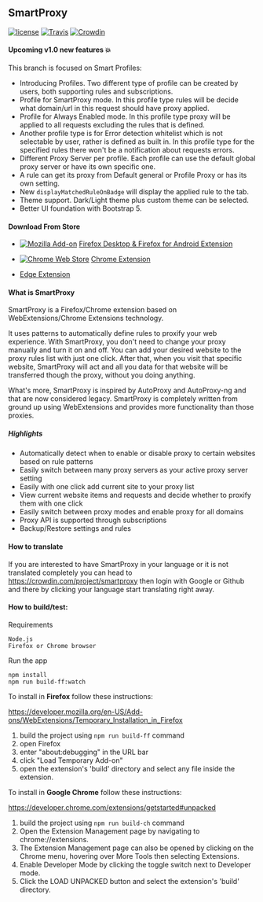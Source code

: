 ## SmartProxy

[![license](https://img.shields.io/github/license/salarcode/SmartProxy.svg)](https://github.com/salarcode/SmartProxy/blob/master/LICENSE) [![Travis](https://img.shields.io/travis/salarcode/SmartProxy.svg)]() [![Crowdin](https://d322cqt584bo4o.cloudfront.net/smartproxy/localized.svg)](https://crowdin.com/project/smartproxy)

#### Upcoming v1.0 new features 💥
This branch is focused on Smart Profiles:
- Introducing Profiles. Two different type of profile can be created by users, both supporting rules and subscriptions.
- Profile for SmartProxy mode. In this profile type rules will be decide what domain/url in this request should have proxy applied.
- Profile for Always Enabled mode. In this profile type proxy will be applied to all requests excluding the rules that is defined.
- Another profile type is for Error detection whitelist which is not selectable by user, rather is defined as built in. In this profile type for the specified rules there won't be a notification about requests errors.
- Different Proxy Server per profile. Each profile can use the default global proxy server or have its own specific one.
- A rule can get its proxy from Default general or Profile Proxy or has its own setting.
- New `displayMatchedRuleOnBadge` will display the applied rule to the tab.
- Theme support. Dark/Light theme plus custom theme can be selected.
- Better UI foundation with Bootstrap 5.

#### Download From Store

 * [![Mozilla Add-on](https://img.shields.io/amo/v/smartproxy.svg)](https://addons.mozilla.org/en-US/firefox/addon/smartproxy/) [Firefox Desktop & Firefox for Android Extension](https://addons.mozilla.org/en-US/firefox/addon/smartproxy)
 * [![Chrome Web Store](https://img.shields.io/chrome-web-store/v/jogcnplbkgkfdakgdenhlpcfhjioidoj.svg)](https://chrome.google.com/webstore/detail/smartproxy/jogcnplbkgkfdakgdenhlpcfhjioidoj) [Chrome Extension](https://chrome.google.com/webstore/detail/smartproxy/jogcnplbkgkfdakgdenhlpcfhjioidoj)

* [Edge Extension](https://microsoftedge.microsoft.com/addons/detail/canbjhbbhfggbdfgpddpnckdjgfcbnpb)
#### What is SmartProxy
SmartProxy is a Firefox/Chrome extension based on WebExtensions/Chrome Extensions technology.

It uses patterns to automatically define rules to proxify your web experience. With SmartProxy, you don't need to change your proxy manually and turn it on and off. You can add your desired website to the proxy rules list with just one click. After that, when you visit that specific website, SmartProxy will act and all you data for that website will be transferred though the proxy, without you doing anything.

What's more, SmartProxy is inspired by AutoProxy and AutoProxy-ng and that are now considered legacy. SmartProxy is completely written from ground up using WebExtensions and provides more functionality than those proxies.

##### Highlights
- Automatically detect when to enable or disable proxy to certain websites based on rule patterns
- Easily switch between many proxy servers as your active proxy server setting
- Easily with one click add current site to your proxy list
- View current website items and requests and decide whether to proxify them with one click
- Easily switch between proxy modes and enable proxy for all domains
- Proxy API is supported through subscriptions
- Backup/Restore settings and rules

#### How to translate
If you are interested to have SmartProxy in your language or it is not translated completely you can head to https://crowdin.com/project/smartproxy then login with Google or Github and there by clicking your language start translating right away.

#### How to build/test:
Requirements

    Node.js
    Firefox or Chrome browser

Run the app

    npm install
    npm run build-ff:watch

To install in **Firefox** follow these instructions:

https://developer.mozilla.org/en-US/Add-ons/WebExtensions/Temporary_Installation_in_Firefox

1.	build the project using `npm run build-ff` command
2.	open Firefox
3.	enter "about:debugging" in the URL bar
4.	click "Load Temporary Add-on"
5.	open the extension's 'build' directory and select any file inside the extension.

To install in **Google Chrome** follow these instructions:

https://developer.chrome.com/extensions/getstarted#unpacked

1.	build the project using `npm run build-ch` command
2.	Open the Extension Management page by navigating to chrome://extensions.
3.	The Extension Management page can also be opened by clicking on the Chrome menu, hovering over More Tools then selecting Extensions.
4.	Enable Developer Mode by clicking the toggle switch next to Developer mode.
5.	Click the LOAD UNPACKED button and select the extension's 'build' directory.

